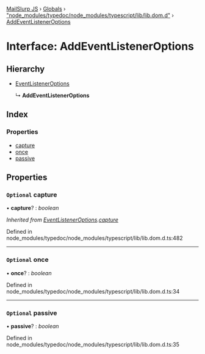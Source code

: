 [MailSlurp JS](../README.md) › [Globals](../globals.md) › ["node_modules/typedoc/node_modules/typescript/lib/lib.dom.d"](../modules/_node_modules_typedoc_node_modules_typescript_lib_lib_dom_d_.md) › [AddEventListenerOptions](_node_modules_typedoc_node_modules_typescript_lib_lib_dom_d_.addeventlisteneroptions.md)

# Interface: AddEventListenerOptions

## Hierarchy

* [EventListenerOptions](_node_modules_typedoc_node_modules_typescript_lib_lib_dom_d_.eventlisteneroptions.md)

  ↳ **AddEventListenerOptions**

## Index

### Properties

* [capture](_node_modules_typedoc_node_modules_typescript_lib_lib_dom_d_.addeventlisteneroptions.md#optional-capture)
* [once](_node_modules_typedoc_node_modules_typescript_lib_lib_dom_d_.addeventlisteneroptions.md#optional-once)
* [passive](_node_modules_typedoc_node_modules_typescript_lib_lib_dom_d_.addeventlisteneroptions.md#optional-passive)

## Properties

### `Optional` capture

• **capture**? : *boolean*

*Inherited from [EventListenerOptions](_node_modules_typedoc_node_modules_typescript_lib_lib_dom_d_.eventlisteneroptions.md).[capture](_node_modules_typedoc_node_modules_typescript_lib_lib_dom_d_.eventlisteneroptions.md#optional-capture)*

Defined in node_modules/typedoc/node_modules/typescript/lib/lib.dom.d.ts:482

___

### `Optional` once

• **once**? : *boolean*

Defined in node_modules/typedoc/node_modules/typescript/lib/lib.dom.d.ts:34

___

### `Optional` passive

• **passive**? : *boolean*

Defined in node_modules/typedoc/node_modules/typescript/lib/lib.dom.d.ts:35

